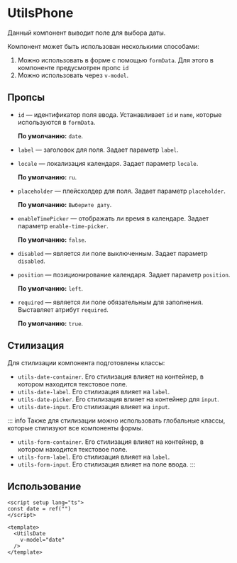 # UtilsPhone

Данный компонент выводит поле для выбора даты.

Компонент может быть использован несколькими способами:

1. Можно использовать в форме с помощью `formData`. Для этого в компоненте предусмотрен пропс `id`
2. Можно использовать через `v-model`.

## Пропсы

- `id` — идентификатор поля ввода. Устанавливает `id` и `name`, которые используются в `formData`.

  **По умолчанию:** `date`.

- `label` — заголовок для поля. Задает параметр `label`.

- `locale` — локализация календаря. Задает параметр `locale`.

  **По умолчанию:** `ru`.

- `placeholder` — плейсхолдер для поля. Задает параметр `placeholder`.
  
   **По умолчанию:** `Выберите дату`.

- `enableTimePicker` — отображать ли время в календаре. Задает параметр `enable-time-picker`.
  
   **По умолчанию:** `false`.

- `disabled` — является ли поле выключенным. Задает параметр `disabled`.
  
- `position` — позиционирование календаря. Задает параметр `position`.

  **По умолчанию:** `left`.

- `required` — является ли поле обязательным для заполнения. Выставляет атрибут `required`.

  **По умолчанию:** `true`.

## Стилизация

Для стилизации компонента подготовлены классы:

- `utils-date-container`. Его стилизация влияет на контейнер, в котором находится текстовое поле.
- `utils-date-label`. Его стилизация влияет на `label`.
- `utils-date-picker`. Его стилизация влияет на контейнер для `input`.
- `utils-date-input`. Его стилизация влияет на `input`.

::: info
Также для стилизации можно использовать глобальные классы, которые стилизуют все компоненты формы.

- `utils-form-container`. Его стилизация влияет на контейнер, в котором находится текстовое поле.
- `utils-form-label`. Его стилизация влияет на `label`.
- `utils-form-input`. Его стилизация влияет на поле ввода.
:::

## Использование

```vue
<script setup lang="ts">
const date = ref("")
</script>

<template>
  <UtilsDate
    v-model="date"
  />
</template>
```
